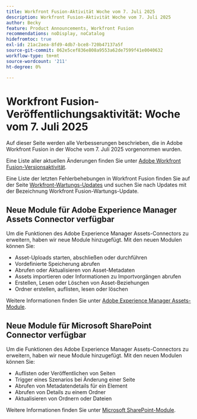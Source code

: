 ```yaml
---
title: Workfront Fusion-Aktivität Woche vom 7. Juli 2025
description: Workfront Fusion-Aktivität Woche vom 7. Juli 2025
author: Becky
feature: Product Announcements, Workfront Fusion
recommendations: noDisplay, noCatalog
hidefromtoc: true
exl-id: 21ac2aea-8fd9-4db7-bce8-720b47137a5f
source-git-commit: 062e5cef836e808a9553a62de7599f41e0040632
workflow-type: tm+mt
source-wordcount: '211'
ht-degree: 0%

---
```


# Workfront Fusion-Veröffentlichungsaktivität: Woche vom 7. Juli 2025

Auf dieser Seite werden alle Verbesserungen beschrieben, die in Adobe Workfront Fusion in der Woche vom 7. Juli 2025 vorgenommen wurden.

Eine Liste aller aktuellen Änderungen finden Sie unter [Adobe Workfront Fusion-Versionsaktivität](/help/workfront-fusion/fusion-product-releases/fusion-release-activity.md).

Eine Liste der letzten Fehlerbehebungen in Workfront Fusion finden Sie auf der Seite [Workfront-Wartungs-Updates](https://experienceleague.adobe.com/de/docs/workfront-known-issues/releases/current-updates) und suchen Sie nach Updates mit der Bezeichnung Workfront Fusion-Wartungs-Update.

## Neue Module für Adobe Experience Manager Assets Connector verfügbar

Um die Funktionen des Adobe Experience Manager Assets-Connectors zu erweitern, haben wir neue Module hinzugefügt. Mit den neuen Modulen können Sie:

* Asset-Uploads starten, abschließen oder durchführen
* Vordefinierte Speicherung abrufen
* Abrufen oder Aktualisieren von Asset-Metadaten
* Assets importieren oder Informationen zu Importvorgängen abrufen
* Erstellen, Lesen oder Löschen von Asset-Beziehungen
* Ordner erstellen, auflisten, lesen oder löschen

Weitere Informationen finden Sie unter [Adobe Experience Manager Assets-Module](/help/workfront-fusion/references/apps-and-modules/adobe-connectors/aem-assets-modules.md).

## Neue Module für Microsoft SharePoint Connector verfügbar


Um die Funktionen des Adobe Experience Manager Assets-Connectors zu erweitern, haben wir neue Module hinzugefügt. Mit den neuen Modulen können Sie:



* Auflisten oder Veröffentlichen von Seiten
* Trigger eines Szenarios bei Änderung einer Seite
* Abrufen von Metadatendetails für ein Element
* Abrufen von Details zu einem Ordner
* Aktualisieren von Ordnern oder Dateien

Weitere Informationen finden Sie unter [Microsoft SharePoint-Module](/help/workfront-fusion/references/apps-and-modules/third-party-connectors/sharepoint-modules.md).
